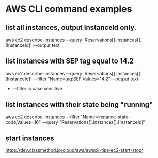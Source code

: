 # AWS CLI command examples

## list all instances, output InstanceId only.
aws ec2 describe-instances --query 'Reservations[].Instances[].[InstanceId]' --output text

## list instances with SEP tag equal to 14.2
aws ec2 describe-instances --query 'Reservations[].Instances[].[InstanceId]' --filter "Name=tag:SEP,Values=14.2" --output text

* --filter is case sensitive

## list instances with their state being "running"
aws ec2 describe-instances --filter "Name=instance-state-code,Values=16" --query "Reservations[].Instances[].[InstanceId]"

## start instances

https://dev.classmethod.jp/cloud/aws/awscli-tips-ec2-start-stop/

